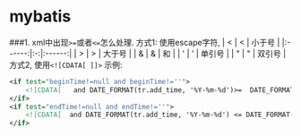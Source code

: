 # mybatis
###1. xml中出现```>=```或者```<=```怎么处理.
方式1: 使用escape字符, 
|  &lt;  | < | 小于号 |
|:------:|:-:|:------:|
|  &gt;  | > | 大于号 |
|  &amp; | & |   和   |
| &apos; | ’ | 单引号 |
| &quot; | " | 双引号 |
方式2, 使用```<![CDATA[ ]]>```
示例:
```xml
<if test="beginTime!=null and beginTime!=''">
    <![CDATA[   and DATE_FORMAT(tr.add_time, '%Y-%m-%d')>=  DATE_FORMAT(#{beginTime}, '%Y-%m-%d')   ]]>
</if>
<if test="endTime!=null and endTime!=''">
    <![CDATA[  and DATE_FORMAT(tr.add_time, '%Y-%m-%d') <= DATE_FORMAT(#{endTime}, '%Y-%m-%d')    ]]>
</if>
```